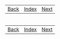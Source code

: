 <table width="100%">
    <tr>
        <td><a href="./005_Pokemon.md">Back</a></td>
        <td><a href="../Index.md">Index</a></td>
        <td><a href="./007_Annotations.md">Next</a></td>
    </tr>
</table>

#

#   

#

[]()
<table width="100%">
    <tr>
        <td><a href="./005_Pokemon.md">Back</a></td>
        <td><a href="../Index.md">Index</a></td>
        <td><a href="./007_Annotations.md">Next</a></td>
    </tr>
</table>